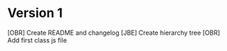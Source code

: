 # Version 1

[OBR] Create README and changelog
[JBE] Create hierarchy tree
[OBR] Add first class js file